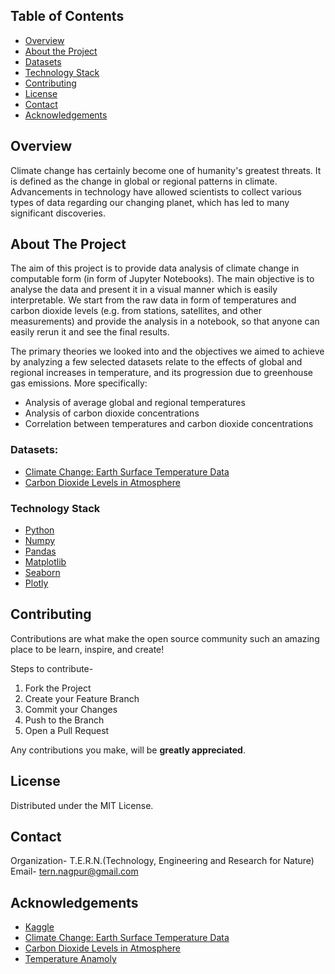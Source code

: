 <!-- TABLE OF CONTENTS -->
## Table of Contents

* [Overview](#overview)
* [About the Project](#about-the-project)
* [Datasets](#datasets)
* [Technology Stack](#technology-stack)
* [Contributing](#contributing)
* [License](#license)
* [Contact](#contact)
* [Acknowledgements](#acknowledgements)


## Overview
Climate change has certainly become one of humanity's greatest threats. It is defined as the change in global or regional patterns in climate. Advancements in technology have allowed scientists to collect various types of data regarding our changing planet, which has led to many significant discoveries.

<!-- ABOUT THE PROJECT -->
## About The Project
The aim of this project is to provide data analysis of climate change in computable form (in form of Jupyter Notebooks). The main objective is to analyse the data and present it in a visual manner which is easily interpretable. We start from the raw data in form of temperatures and carbon dioxide levels (e.g. from stations, satellites, and other measurements) and provide the analysis in a notebook, so that anyone can easily rerun it and see the final results.

The primary theories we looked into and the objectives we aimed to achieve by analyzing a few selected datasets relate to the effects of global and regional increases in temperature, and its progression due to greenhouse gas emissions. More specifically:

* Analysis of average global and regional temperatures
* Analysis of carbon dioxide concentrations
* Correlation between temperatures and carbon dioxide concentrations

### Datasets: 
* [Climate Change: Earth Surface Temperature Data](https://www.kaggle.com/berkeleyearth/climate-change-earth-surface-temperature-data/)
* [Carbon Dioxide Levels in Atmosphere](https://www.kaggle.com/ucsandiego/carbon-dioxide)




### Technology Stack
* [Python](https://www.python.org/)
* [Numpy](https://numpy.org/)
* [Pandas](https://pandas.pydata.org/)
* [Matplotlib](https://matplotlib.org/)
* [Seaborn](https://seaborn.pydata.org/)
* [Plotly](https://plotly.com/)



<!-- CONTRIBUTING -->
## Contributing
Contributions are what make the open source community such an amazing place to be learn, inspire, and create!

Steps to contribute-
1. Fork the Project
2. Create your Feature Branch 
3. Commit your Changes 
4. Push to the Branch 
5. Open a Pull Request

Any contributions you make, will be **greatly appreciated**.



<!-- LICENSE -->
## License

Distributed under the MIT License.



<!-- CONTACT -->
## Contact

Organization- T.E.R.N.(Technology, Engineering and Research for Nature)  
Email- tern.nagpur@gmail.com



<!-- ACKNOWLEDGEMENTS -->
## Acknowledgements
* [Kaggle](https://www.kaggle.com/)
* [Climate Change: Earth Surface Temperature Data](https://www.kaggle.com/berkeleyearth/climate-change-earth-surface-temperature-data/)
* [Carbon Dioxide Levels in Atmosphere](https://www.kaggle.com/ucsandiego/carbon-dioxide)
* [Temperature Anamoly](https://www.ncdc.noaa.gov/monitoring-references/dyk/anomalies-vs-temperature)

